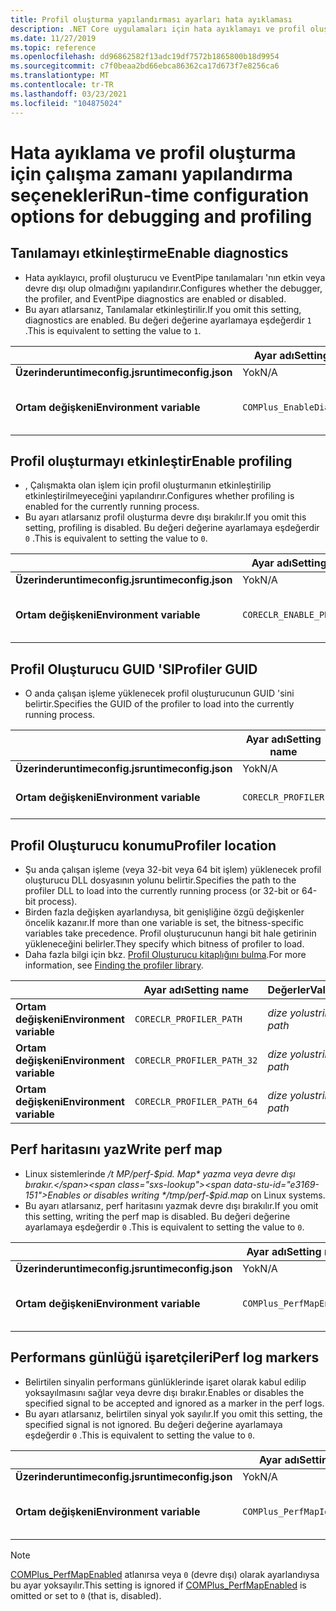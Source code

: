 ```yaml
---
title: Profil oluşturma yapılandırması ayarları hata ayıklaması
description: .NET Core uygulamaları için hata ayıklamayı ve profil oluşturmayı yapılandıran çalışma zamanı ayarları hakkında bilgi edinin.
ms.date: 11/27/2019
ms.topic: reference
ms.openlocfilehash: dd96862582f13adc19df7572b1865800b18d9954
ms.sourcegitcommit: c7f0beaa2bd66ebca86362ca17d673f7e8256ca6
ms.translationtype: MT
ms.contentlocale: tr-TR
ms.lasthandoff: 03/23/2021
ms.locfileid: "104875024"
---
```

# <a name="run-time-configuration-options-for-debugging-and-profiling"></a><span data-ttu-id="e3169-103">Hata ayıklama ve profil oluşturma için çalışma zamanı yapılandırma seçenekleri</span><span class="sxs-lookup"><span data-stu-id="e3169-103">Run-time configuration options for debugging and profiling</span></span>

## <a name="enable-diagnostics"></a><span data-ttu-id="e3169-104">Tanılamayı etkinleştirme</span><span class="sxs-lookup"><span data-stu-id="e3169-104">Enable diagnostics</span></span>

- <span data-ttu-id="e3169-105">Hata ayıklayıcı, profil oluşturucu ve EventPipe tanılamaları 'nın etkin veya devre dışı olup olmadığını yapılandırır.</span><span class="sxs-lookup"><span data-stu-id="e3169-105">Configures whether the debugger, the profiler, and EventPipe diagnostics are enabled or disabled.</span></span>
- <span data-ttu-id="e3169-106">Bu ayarı atlarsanız, Tanılamalar etkinleştirilir.</span><span class="sxs-lookup"><span data-stu-id="e3169-106">If you omit this setting, diagnostics are enabled.</span></span> <span data-ttu-id="e3169-107">Bu değeri değerine ayarlamaya eşdeğerdir `1` .</span><span class="sxs-lookup"><span data-stu-id="e3169-107">This is equivalent to setting the value to `1`.</span></span>

| | <span data-ttu-id="e3169-108">Ayar adı</span><span class="sxs-lookup"><span data-stu-id="e3169-108">Setting name</span></span> | <span data-ttu-id="e3169-109">Değerler</span><span class="sxs-lookup"><span data-stu-id="e3169-109">Values</span></span> |
| - | - | - |
| <span data-ttu-id="e3169-110">**Üzerinderuntimeconfig.js**</span><span class="sxs-lookup"><span data-stu-id="e3169-110">**runtimeconfig.json**</span></span> | <span data-ttu-id="e3169-111">Yok</span><span class="sxs-lookup"><span data-stu-id="e3169-111">N/A</span></span> | <span data-ttu-id="e3169-112">Yok</span><span class="sxs-lookup"><span data-stu-id="e3169-112">N/A</span></span> |
| <span data-ttu-id="e3169-113">**Ortam değişkeni**</span><span class="sxs-lookup"><span data-stu-id="e3169-113">**Environment variable**</span></span> | `COMPlus_EnableDiagnostics` | <span data-ttu-id="e3169-114">`1` -etkin</span><span class="sxs-lookup"><span data-stu-id="e3169-114">`1` - enabled</span></span><br/><span data-ttu-id="e3169-115">`0` -devre dışı</span><span class="sxs-lookup"><span data-stu-id="e3169-115">`0` - disabled</span></span> |

## <a name="enable-profiling"></a><span data-ttu-id="e3169-116">Profil oluşturmayı etkinleştir</span><span class="sxs-lookup"><span data-stu-id="e3169-116">Enable profiling</span></span>

- <span data-ttu-id="e3169-117">, Çalışmakta olan işlem için profil oluşturmanın etkinleştirilip etkinleştirilmeyeceğini yapılandırır.</span><span class="sxs-lookup"><span data-stu-id="e3169-117">Configures whether profiling is enabled for the currently running process.</span></span>
- <span data-ttu-id="e3169-118">Bu ayarı atlarsanız profil oluşturma devre dışı bırakılır.</span><span class="sxs-lookup"><span data-stu-id="e3169-118">If you omit this setting, profiling is disabled.</span></span> <span data-ttu-id="e3169-119">Bu değeri değerine ayarlamaya eşdeğerdir `0` .</span><span class="sxs-lookup"><span data-stu-id="e3169-119">This is equivalent to setting the value to `0`.</span></span>

| | <span data-ttu-id="e3169-120">Ayar adı</span><span class="sxs-lookup"><span data-stu-id="e3169-120">Setting name</span></span> | <span data-ttu-id="e3169-121">Değerler</span><span class="sxs-lookup"><span data-stu-id="e3169-121">Values</span></span> |
| - | - | - |
| <span data-ttu-id="e3169-122">**Üzerinderuntimeconfig.js**</span><span class="sxs-lookup"><span data-stu-id="e3169-122">**runtimeconfig.json**</span></span> | <span data-ttu-id="e3169-123">Yok</span><span class="sxs-lookup"><span data-stu-id="e3169-123">N/A</span></span> | <span data-ttu-id="e3169-124">Yok</span><span class="sxs-lookup"><span data-stu-id="e3169-124">N/A</span></span> |
| <span data-ttu-id="e3169-125">**Ortam değişkeni**</span><span class="sxs-lookup"><span data-stu-id="e3169-125">**Environment variable**</span></span> | `CORECLR_ENABLE_PROFILING` | <span data-ttu-id="e3169-126">`0` -devre dışı</span><span class="sxs-lookup"><span data-stu-id="e3169-126">`0` - disabled</span></span><br/><span data-ttu-id="e3169-127">`1` -etkin</span><span class="sxs-lookup"><span data-stu-id="e3169-127">`1` - enabled</span></span> |

## <a name="profiler-guid"></a><span data-ttu-id="e3169-128">Profil Oluşturucu GUID 'SI</span><span class="sxs-lookup"><span data-stu-id="e3169-128">Profiler GUID</span></span>

- <span data-ttu-id="e3169-129">O anda çalışan işleme yüklenecek profil oluşturucunun GUID 'sini belirtir.</span><span class="sxs-lookup"><span data-stu-id="e3169-129">Specifies the GUID of the profiler to load into the currently running process.</span></span>

| | <span data-ttu-id="e3169-130">Ayar adı</span><span class="sxs-lookup"><span data-stu-id="e3169-130">Setting name</span></span> | <span data-ttu-id="e3169-131">Değerler</span><span class="sxs-lookup"><span data-stu-id="e3169-131">Values</span></span> |
| - | - | - |
| <span data-ttu-id="e3169-132">**Üzerinderuntimeconfig.js**</span><span class="sxs-lookup"><span data-stu-id="e3169-132">**runtimeconfig.json**</span></span> | <span data-ttu-id="e3169-133">Yok</span><span class="sxs-lookup"><span data-stu-id="e3169-133">N/A</span></span> | <span data-ttu-id="e3169-134">Yok</span><span class="sxs-lookup"><span data-stu-id="e3169-134">N/A</span></span> |
| <span data-ttu-id="e3169-135">**Ortam değişkeni**</span><span class="sxs-lookup"><span data-stu-id="e3169-135">**Environment variable**</span></span> | `CORECLR_PROFILER` | <span data-ttu-id="e3169-136">*dize-GUID*</span><span class="sxs-lookup"><span data-stu-id="e3169-136">*string-guid*</span></span> |

## <a name="profiler-location"></a><span data-ttu-id="e3169-137">Profil Oluşturucu konumu</span><span class="sxs-lookup"><span data-stu-id="e3169-137">Profiler location</span></span>

- <span data-ttu-id="e3169-138">Şu anda çalışan işleme (veya 32-bit veya 64 bit işlem) yüklenecek profil oluşturucu DLL dosyasının yolunu belirtir.</span><span class="sxs-lookup"><span data-stu-id="e3169-138">Specifies the path to the profiler DLL to load into the currently running process (or 32-bit or 64-bit process).</span></span>
- <span data-ttu-id="e3169-139">Birden fazla değişken ayarlandıysa, bit genişliğine özgü değişkenler öncelik kazanır.</span><span class="sxs-lookup"><span data-stu-id="e3169-139">If more than one variable is set, the bitness-specific variables take precedence.</span></span> <span data-ttu-id="e3169-140">Profil oluşturucunun hangi bit hale getirinin yükleneceğini belirler.</span><span class="sxs-lookup"><span data-stu-id="e3169-140">They specify which bitness of profiler to load.</span></span>
- <span data-ttu-id="e3169-141">Daha fazla bilgi için bkz. [Profil Oluşturucu kitaplığını bulma](https://github.com/dotnet/runtime/blob/main/docs/design/coreclr/profiling/Profiler%20Loading.md).</span><span class="sxs-lookup"><span data-stu-id="e3169-141">For more information, see [Finding the profiler library](https://github.com/dotnet/runtime/blob/main/docs/design/coreclr/profiling/Profiler%20Loading.md).</span></span>

| | <span data-ttu-id="e3169-142">Ayar adı</span><span class="sxs-lookup"><span data-stu-id="e3169-142">Setting name</span></span> | <span data-ttu-id="e3169-143">Değerler</span><span class="sxs-lookup"><span data-stu-id="e3169-143">Values</span></span> |
| - | - | - |
| <span data-ttu-id="e3169-144">**Ortam değişkeni**</span><span class="sxs-lookup"><span data-stu-id="e3169-144">**Environment variable**</span></span> | `CORECLR_PROFILER_PATH` | <span data-ttu-id="e3169-145">*dize yolu*</span><span class="sxs-lookup"><span data-stu-id="e3169-145">*string-path*</span></span> |
| <span data-ttu-id="e3169-146">**Ortam değişkeni**</span><span class="sxs-lookup"><span data-stu-id="e3169-146">**Environment variable**</span></span> | `CORECLR_PROFILER_PATH_32` | <span data-ttu-id="e3169-147">*dize yolu*</span><span class="sxs-lookup"><span data-stu-id="e3169-147">*string-path*</span></span> |
| <span data-ttu-id="e3169-148">**Ortam değişkeni**</span><span class="sxs-lookup"><span data-stu-id="e3169-148">**Environment variable**</span></span> | `CORECLR_PROFILER_PATH_64` | <span data-ttu-id="e3169-149">*dize yolu*</span><span class="sxs-lookup"><span data-stu-id="e3169-149">*string-path*</span></span> |

## <a name="write-perf-map"></a><span data-ttu-id="e3169-150">Perf haritasını yaz</span><span class="sxs-lookup"><span data-stu-id="e3169-150">Write perf map</span></span>

- <span data-ttu-id="e3169-151">Linux sistemlerinde */t MP/perf-$pid. Map* yazma veya devre dışı bırakır.</span><span class="sxs-lookup"><span data-stu-id="e3169-151">Enables or disables writing */tmp/perf-$pid.map* on Linux systems.</span></span>
- <span data-ttu-id="e3169-152">Bu ayarı atlarsanız, perf haritasını yazmak devre dışı bırakılır.</span><span class="sxs-lookup"><span data-stu-id="e3169-152">If you omit this setting, writing the perf map is disabled.</span></span> <span data-ttu-id="e3169-153">Bu değeri değerine ayarlamaya eşdeğerdir `0` .</span><span class="sxs-lookup"><span data-stu-id="e3169-153">This is equivalent to setting the value to `0`.</span></span>

| | <span data-ttu-id="e3169-154">Ayar adı</span><span class="sxs-lookup"><span data-stu-id="e3169-154">Setting name</span></span> | <span data-ttu-id="e3169-155">Değerler</span><span class="sxs-lookup"><span data-stu-id="e3169-155">Values</span></span> |
| - | - | - |
| <span data-ttu-id="e3169-156">**Üzerinderuntimeconfig.js**</span><span class="sxs-lookup"><span data-stu-id="e3169-156">**runtimeconfig.json**</span></span> | <span data-ttu-id="e3169-157">Yok</span><span class="sxs-lookup"><span data-stu-id="e3169-157">N/A</span></span> | <span data-ttu-id="e3169-158">Yok</span><span class="sxs-lookup"><span data-stu-id="e3169-158">N/A</span></span> |
| <span data-ttu-id="e3169-159">**Ortam değişkeni**</span><span class="sxs-lookup"><span data-stu-id="e3169-159">**Environment variable**</span></span> | `COMPlus_PerfMapEnabled` | <span data-ttu-id="e3169-160">`0` -devre dışı</span><span class="sxs-lookup"><span data-stu-id="e3169-160">`0` - disabled</span></span><br/><span data-ttu-id="e3169-161">`1` -etkin</span><span class="sxs-lookup"><span data-stu-id="e3169-161">`1` - enabled</span></span> |

## <a name="perf-log-markers"></a><span data-ttu-id="e3169-162">Performans günlüğü işaretçileri</span><span class="sxs-lookup"><span data-stu-id="e3169-162">Perf log markers</span></span>

- <span data-ttu-id="e3169-163">Belirtilen sinyalin performans günlüklerinde işaret olarak kabul edilip yoksayılmasını sağlar veya devre dışı bırakır.</span><span class="sxs-lookup"><span data-stu-id="e3169-163">Enables or disables the specified signal to be accepted and ignored as a marker in the perf logs.</span></span>
- <span data-ttu-id="e3169-164">Bu ayarı atlarsanız, belirtilen sinyal yok sayılır.</span><span class="sxs-lookup"><span data-stu-id="e3169-164">If you omit this setting, the specified signal is not ignored.</span></span> <span data-ttu-id="e3169-165">Bu değeri değerine ayarlamaya eşdeğerdir `0` .</span><span class="sxs-lookup"><span data-stu-id="e3169-165">This is equivalent to setting the value to `0`.</span></span>

| | <span data-ttu-id="e3169-166">Ayar adı</span><span class="sxs-lookup"><span data-stu-id="e3169-166">Setting name</span></span> | <span data-ttu-id="e3169-167">Değerler</span><span class="sxs-lookup"><span data-stu-id="e3169-167">Values</span></span> |
| - | - | - |
| <span data-ttu-id="e3169-168">**Üzerinderuntimeconfig.js**</span><span class="sxs-lookup"><span data-stu-id="e3169-168">**runtimeconfig.json**</span></span> | <span data-ttu-id="e3169-169">Yok</span><span class="sxs-lookup"><span data-stu-id="e3169-169">N/A</span></span> | <span data-ttu-id="e3169-170">Yok</span><span class="sxs-lookup"><span data-stu-id="e3169-170">N/A</span></span> |
| <span data-ttu-id="e3169-171">**Ortam değişkeni**</span><span class="sxs-lookup"><span data-stu-id="e3169-171">**Environment variable**</span></span> | `COMPlus_PerfMapIgnoreSignal` | <span data-ttu-id="e3169-172">`0` -devre dışı</span><span class="sxs-lookup"><span data-stu-id="e3169-172">`0` - disabled</span></span><br/><span data-ttu-id="e3169-173">`1` -etkin</span><span class="sxs-lookup"><span data-stu-id="e3169-173">`1` - enabled</span></span> |

> [!NOTE]
> <span data-ttu-id="e3169-174">[COMPlus_PerfMapEnabled](#write-perf-map) atlanırsa veya `0` (devre dışı) olarak ayarlandıysa bu ayar yoksayılır.</span><span class="sxs-lookup"><span data-stu-id="e3169-174">This setting is ignored if [COMPlus_PerfMapEnabled](#write-perf-map) is omitted or set to `0` (that is, disabled).</span></span>
